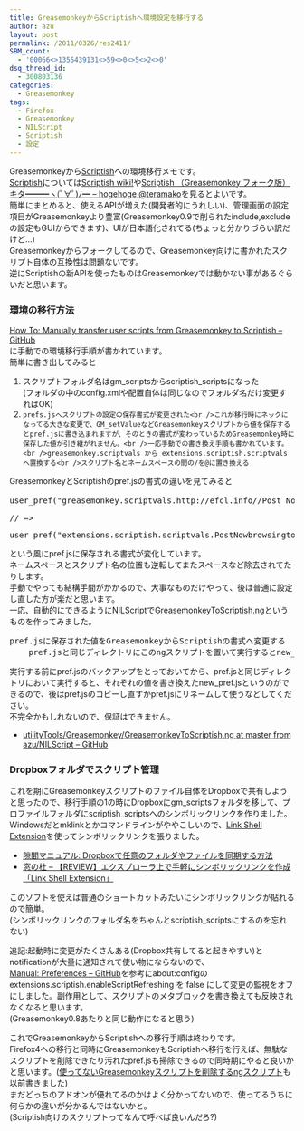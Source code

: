 ```yaml
---
title: GreasemonkeyからScriptishへ環境設定を移行する
author: azu
layout: post
permalink: /2011/0326/res2411/
SBM_count:
  - '00066<>1355439131<>59<>0<>5<>2<>0'
dsq_thread_id:
  - 300803136
categories:
  - Greasemonkey
tags:
  - Firefox
  - Greasemonkey
  - NILScript
  - Scriptish
  - 設定
---
```

Greasemonkeyから[Scriptish][1]への環境移行メモです。  
[Scriptish][1]については[Scriptish wiki!][2]や[Scriptish （Greasemonkey フォーク版） キタ━━━ヽ(ﾟ∀ﾟ)ﾉ━ &#8211; hogehoge @teramako][3]を見るとよいです。  
簡単にまとめると、使えるAPIが増えた(開発者的にうれしい)、管理画面の設定項目がGreasemonkeyより豊富(Greasemonkey0.9で削られたinclude,excludeの設定もGUIからできます)、UIが日本語化されてる(ちょっと分かりづらい訳だけど…)  
Greasemonkeyからフォークしてるので、Greasemonkey向けに書かれたスクリプト自体の互換性は問題ないです。  
逆にScriptishの新APIを使ったものはGreasemonkeyでは動かない事があるぐらいだと思います。

### 環境の移行方法

[How To: Manually transfer user scripts from Greasemonkey to Scriptish &#8211; GitHub][4]  
に手動での環境移行手順が書かれています。  
簡単に書き出してみると

1.  スクリプトフォルダ名はgm\_scriptsからscriptish\_scriptsになった  
    (フォルダの中のconfig.xmlや配置自体は同じなのでフォルダ名だけ変更すればOK)
2.  `prefs.jsへスクリプトの設定の保存書式が変更された<br />これが移行時にネックになってる大きな変更で、GM_setValueなどGreasemonkeyスクリプトから値を保存するとpref.jsに書き込まれますが、そのときの書式が変わっているためGreasemonkey時に保存した値が引き継がれません。<br />一応手動での書き換え手順も書かれています。<br />greasemonkey.scriptvals から extensions.scriptish.scriptvals へ置換する<br />スクリプト名とネームスペースの間の/を@に置き換える`

GreasemonkeyとScriptishのpref.jsの書式の違いを見てみると

<pre>user_pref("greasemonkey.scriptvals.http://efcl.info//Post Now browsing to Twitter.GM_config", "{"defaultTag":"見てる:","isSelection":true,"removeUtm":true,"avoidLinktoMeta":true,"PostWithCtrl":true,"ShortCutKey":"C-Delete","ShortURL":"bit.ly","bitlyUserName":"remiko","bitlyAPIKey":"R_fa2240c646c07b2091c6bc6d109089ef","googlAPIKey":"AIzaSyDYer57o2GyHX_xylyaa4iGIyyjd81kGxc"}");</pre>

<pre>// =&#62;</pre>

<pre>user_pref("extensions.scriptish.scriptvals.PostNowbrowsingtoTwitter@httpefcl.info.GM_config",  "{"defaultTag":"Now  browsing:","isSelection":true,"removeUtm":true,"avoidLinktoMeta":true,"PostWithCtrl":true,"ShortCutKey":"C-Delete","ShortURL":"bit.ly","bitlyUserName":"remiko","bitlyAPIKey":"R_fa2240c646c07b2091c6bc6d109089ef","googlAPIKey":""}");</pre>

という風にpref.jsに保存される書式が変化しています。  
ネームスペースとスクリプト名の位置も逆転してまたスペースなど除去されてたりします。  
手動でやっても結構手間がかかるので、大事なものだけやって、後は普通に設定し直した方が楽だと思います。  
一応、自動的にできるように[NILScrip][5]tで[GreasemonkeyToScriptish.ng][6]というものを作ってみました。

<pre>pref.jsに保存された値をGreasemonkeyからScriptishの書式へ変更する
    pref.jsと同じディレクトリにこのngスクリプトを置いて実行するとnew_pref.jsが生成される。</pre>

実行する前にpref.jsのバックアップをとっておいてから、pref.jsと同じディレクトリにおいて実行すると、それぞれの値を書き換えたnew_pref.jsというのができるので、後はpref.jsのコピーし直すかpref.jsにリネームして使うなどしてください。  
不完全かもしれないので、保証はできません。

*   [utilityTools/Greasemonkey/GreasemonkeyToScriptish.ng at master from azu/NILScript &#8211; GitHub][7]

### Dropboxフォルダでスクリプト管理

これを期にGreasemonkeyスクリプトのファイル自体をDropboxで共有しようと思ったので、移行手順の1の時にDropboxにgm\_scriptsフォルダを移して、プロファイルフォルダにscriptish\_scriptsへのシンボリックリンクを作りました。  
Windowsだとmklinkとかコマンドラインがややこしいので、[Link Shell Extension][8]を使ってシンボリックリンクを張りました。

*   [隙間マニュアル: Dropboxで任意のフォルダやファイルを同期する方法][9]
*   [窓の杜 &#8211; 【REVIEW】エクスプローラ上で手軽にシンボリックリンクを作成「Link Shell Extension」][10]

このソフトを使えば普通のショートカットみたいにシンボリックリンクが貼れるので簡単。  
(シンボリックリンクのフォルダ名をちゃんとscriptish_scriptsにするのを忘れない)

追記:起動時に変更がたくさんある(Dropbox共有してると起きやすい)とnotificationが大量に通知されて使い物にならないので、  
[Manual: Preferences &#8211; GitHub][11]を参考にabout:configのextensions.scriptish.enableScriptRefreshing を false にして変更の監視をオフにしました。副作用として、スクリプトのメタブロックを書き換えても反映されなくなると思います。  
(Greasemonkey0.8あたりと同じ動作になると思う)

これでGreasemonkeyからScriptishへの移行手順は終わりです。  
Firefox4への移行と同時にGreasemonkeyもScriptishへ移行を行えば、無駄なスクリプトを削除できたり汚れたpref.jsも掃除できるので同時期にやると良いかと思います。([使ってないGreasemonkeyスクリプトを削除するngスクリプト][12]も以前書きました)  
まだどっちのアドオンが優れてるのかはよく分かってないので、使ってるうちに何らかの違いが分かるんではないかと。  
(Scriptish向けのスクリプトってなんて呼べば良いんだろ?)

 [1]: https://addons.mozilla.org/ja/firefox/addon/scriptish/
 [2]: https://github.com/erikvold/scriptish/wiki
 [3]: http://d.hatena.ne.jp/teramako/20100930/p1
 [4]: https://github.com/erikvold/scriptish/wiki/How-To%3A--Manually-transfer-user-scripts-from-Greasemonkey-to-Scriptish
 [5]: https://github.com/azu/NILScript/wiki
 [6]: https://github.com/azu/NILScript/tree/master/utilityTools/Greasemonkey
 [7]: https://github.com/azu/NILScript/blob/master/utilityTools/Greasemonkey/GreasemonkeyToScriptish.ng
 [8]: http://schinagl.priv.at/nt/hardlinkshellext/hardlinkshellext.html
 [9]: http://sukima-manual.seesaa.net/article/113336296.html
 [10]: http://www.forest.impress.co.jp/article/2008/12/11/linkshellext.html
 [11]: https://github.com/erikvold/scriptish/wiki/Manual%3A-Preferences
 [12]: http://efcl.info/2010/1021/res2008/ "使ってないGreasemonkeyスクリプトを削除・整理するNILScript"